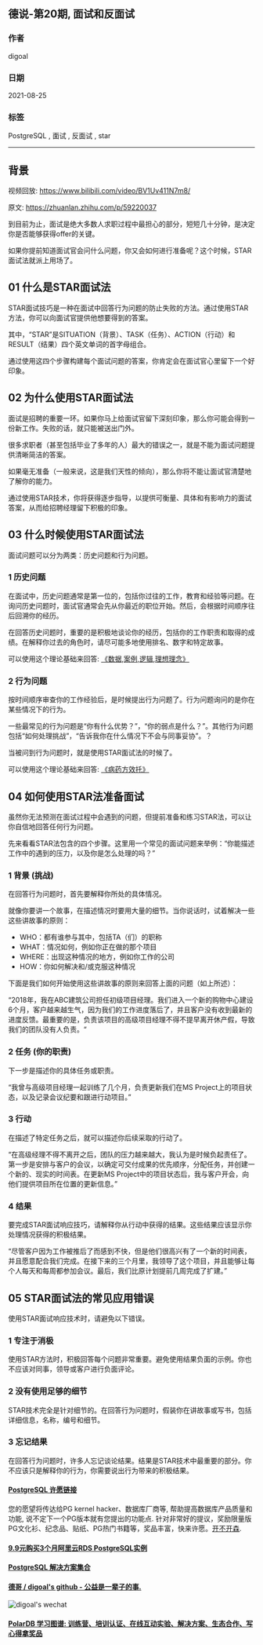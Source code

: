 ## 德说-第20期, 面试和反面试        
        
### 作者        
digoal        
        
### 日期        
2021-08-25        
        
### 标签        
PostgreSQL , 面试 , 反面试 , star       
        
----        
        
## 背景        
视频回放: https://www.bilibili.com/video/BV1Uv411N7m8/           
      
原文: https://zhuanlan.zhihu.com/p/59220037  
  
到目前为止，面试是绝大多数人求职过程中最担心的部分，短短几十分钟，是决定你是否能够获得offer的关键。  
  
如果你提前知道面试官会问什么问题，你又会如何进行准备呢？这个时候，STAR面试法就派上用场了。  
  
## 01 什么是STAR面试法  
STAR面试技巧是一种在面试中回答行为问题的防止失败的方法。通过使用STAR方法，你可以向面试官提供他想要得到的答案。  
  
其中，“STAR”是SITUATION（背景）、TASK（任务）、ACTION（行动）和RESULT（结果）四个英文单词的首字母组合。  
  
通过使用这四个步骤构建每个面试问题的答案，你肯定会在面试官心里留下一个好印象。  
  
## 02 为什么使用STAR面试法  
面试是招聘的重要一环。如果你马上给面试官留下深刻印象，那么你可能会得到一份新工作。失败的话，就只能被送出门外。  
  
很多求职者（甚至包括毕业了多年的人）最大的错误之一，就是不能为面试问题提供清晰简洁的答案。  
  
如果毫无准备（一般来说，这是我们天性的倾向），那么你将不能让面试官清楚地了解你的能力。  
  
通过使用STAR技术，你将获得逐步指导，以提供可衡量、具体和有影响力的面试答案，从而给招聘经理留下积极的印象。  
  
## 03 什么时候使用STAR面试法  
面试问题可以分为两类：历史问题和行为问题。  
  
### 1 历史问题   
在面试中，历史问题通常是第一位的，包括你过往的工作，教育和经验等问题。在询问历史问题时，面试官通常会先从你最近的职位开始。然后，会根据时间顺序往后回溯你的经历。  
  
在回答历史问题时，重要的是积极地谈论你的经历，包括你的工作职责和取得的成绩。在解释你过去的角色时，请尽可能多地使用排名、数字和特定故事。  
  
可以使用这个理论基础来回答: [《数据,案例,逻辑,理想理念》](../202104/20210414_04.md)    
  
### 2 行为问题  
  
按时间顺序审查你的工作经验后，是时候提出行为问题了。行为问题询问的是你在某些情况下的行为。  
  
一些最常见的行为问题是“你有什么优势？”，“你的弱点是什么？”。其他行为问题包括“如何处理挑战”，“告诉我你在什么情况下不会与同事妥协”。？  
  
当被问到行为问题时，就是使用STAR面试法的时候了。  
  
可以使用这个理论基础来回答: [《病药方效托》](../202104/20210414_03.md)   
  
## 04 如何使用STAR法准备面试  
虽然你无法预测在面试过程中会遇到的问题，但提前准备和练习STAR法，可以让你自信地回答任何行为问题。  
  
先来看看STAR法包含的四个步骤。这里用一个常见的面试问题来举例：“你能描述工作中的遇到的压力，以及你是怎么处理的吗？”  
  
### 1 背景 (挑战)  
在回答行为问题时，首先要解释你所处的具体情况。  
  
就像你要讲一个故事，在描述情况时要用大量的细节。当你说话时，试着解决一些这些讲故事的原则：  
  
- WHO：都有谁参与其中，包括TA（们）的职称  
- WHAT：情况如何，例如你正在做的那个项目  
- WHERE：出现这种情况的地方，例如你工作的公司  
- HOW：你如何解决和/或克服这种情况  
  
下面是我们如何开始使用这些讲故事的原则来回答上面的问题（如上所述）：  
  
“2018年，我在ABC建筑公司担任初级项目经理。我们进入一个新的购物中心建设6个月，客户越来越生气，因为我们的工作进度落后了，并且客户没有收到最新的进度反馈。最重要的是，负责该项目的高级项目经理不得不提早离开休产假，导致我们的团队没有人负责。“  
  
### 2 任务 (你的职责)  
  
下一步是描述你的具体任务或职责。  
  
“我曾与高级项目经理一起训练了几个月，负责更新我们在MS Project上的项目状态，以及记录会议纪要和跟进行动项目。”  
  
### 3 行动   
  
在描述了特定任务之后，就可以描述你后续采取的行动了。  
  
“在高级经理不得不离开之后，团队的压力越来越大，我认为是时候负起责任了。第一步是安排与客户的会议，以确定可交付成果的优先顺序，分配任务，并创建一个新的、现实的时间表。在更新MS Project中的项目状态后，我与客户开会，向他们提供项目所在位置的更新信息。”  
  
### 4 结果   
  
要完成STAR面试响应技巧，请解释你从行动中获得的结果。这些结果应该显示你处理情况获得的积极结果。  
  
“尽管客户因为工作被推后了而感到不快，但是他们很高兴有了一个新的时间表，并且愿意配合我们完成。在接下来的三个月里，我领导了这个项目，并且能够让每个人每天和每周都参加会议。最后，我们比原计划提前几周完成了扩建。”  
  
## 05 STAR面试法的常见应用错误  
使用STAR面试响应技术时，请避免以下错误。  
  
### 1 专注于消极  
  
使用STAR方法时，积极回答每个问题非常重要。避免使用结果负面的示例。你也不应该对同事，领导或客户进行负面评论。  
  
### 2 没有使用足够的细节  
  
STAR技术完全是针对细节的。在回答行为问题时，假装你在讲故事或写书，包括详细信息，名称，编号和细节。  
  
### 3 忘记结果  
  
在回答行为问题时，许多人忘记谈论结果。结果是STAR技术中最重要的部分。你不应该只是解释你的行为，你需要说出行为带来的积极结果。  
      
  
#### [PostgreSQL 许愿链接](https://github.com/digoal/blog/issues/76 "269ac3d1c492e938c0191101c7238216")
您的愿望将传达给PG kernel hacker、数据库厂商等, 帮助提高数据库产品质量和功能, 说不定下一个PG版本就有您提出的功能点. 针对非常好的提议，奖励限量版PG文化衫、纪念品、贴纸、PG热门书籍等，奖品丰富，快来许愿。[开不开森](https://github.com/digoal/blog/issues/76 "269ac3d1c492e938c0191101c7238216").  
  
  
#### [9.9元购买3个月阿里云RDS PostgreSQL实例](https://www.aliyun.com/database/postgresqlactivity "57258f76c37864c6e6d23383d05714ea")
  
  
#### [PostgreSQL 解决方案集合](https://yq.aliyun.com/topic/118 "40cff096e9ed7122c512b35d8561d9c8")
  
  
#### [德哥 / digoal's github - 公益是一辈子的事.](https://github.com/digoal/blog/blob/master/README.md "22709685feb7cab07d30f30387f0a9ae")
  
  
![digoal's wechat](../pic/digoal_weixin.jpg "f7ad92eeba24523fd47a6e1a0e691b59")
  
  
#### [PolarDB 学习图谱: 训练营、培训认证、在线互动实验、解决方案、生态合作、写心得拿奖品](https://www.aliyun.com/database/openpolardb/activity "8642f60e04ed0c814bf9cb9677976bd4")
  
